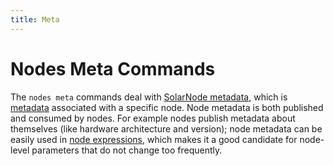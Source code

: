```yaml
---
title: Meta
---
```

# Nodes Meta Commands

The `nodes meta` commands deal with [SolarNode metadata][node-metadata], which is
[metadata][metadata] associated with a specific node. Node metadata is both published and consumed
by nodes. For example nodes publish metadata about themselves (like hardware architecture and
version); node metadata can be easily used in [node expressions][node-metadata-expr], which
makes it a good candidate for node-level parameters that do not change too frequently.


[metadata]: https://github.com/SolarNetwork/solarnetwork/wiki/SolarNet-API-global-objects#metadata
[node-metadata]: https://github.com/SolarNetwork/solarnetwork/wiki/SolarUser-API#node-metadata
[node-metadata-expr]: https://solarnetwork.github.io/solarnode-handbook/users/expressions/#node-metadata-functions
